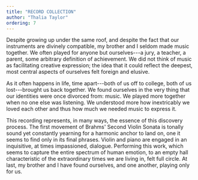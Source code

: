 ```yaml
---
title: "RECORD COLLECTION"
author: "Thalia Taylor"
ordering: 7
---
```


Despite growing up under the same roof, and despite the fact that our instruments are divinely compatible, my brother and I seldom made music together. We often played for anyone but ourselves---a jury, a teacher, a parent, some arbitrary definition of achievement. We did not think of music as facilitating creative expression; the idea that it could reflect the deepest, most central aspects of ourselves felt foreign and elusive.

As it often happens in life, time apart---both of us off to college, both of us lost---brought us back together. We found ourselves in the very thing that our identities were once divorced from: music. We played more together when no one else was listening. We understood more how inextricably we loved each other and thus how much we needed music to express it.

This recording represents, in many ways, the essence of this discovery process. The first movement of Brahms' Second Violin Sonata is tonally sound yet constantly yearning for a harmonic anchor to land on, one it seems to find only in its final phrases. Violin and piano are engaged in an inquisitive, at times impassioned, dialogue. Performing this work, which seems to capture the entire spectrum of human emotion, to an empty hall characteristic of the extraordinary times we are living in, felt full circle. At last, my brother and I have found ourselves, and one another, playing only for us.
